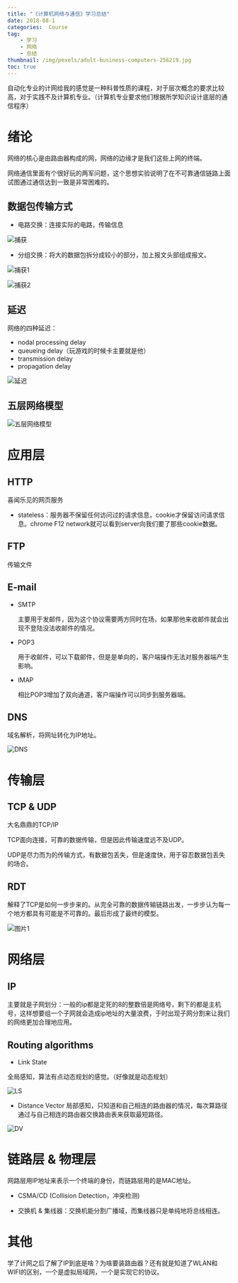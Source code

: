 ```yaml
---
title: "《计算机网络与通信》学习总结"
date: 2018-08-1
categories:  Course
tag: 
	- 学习
	- 网络
	- 总结
thumbnail: /img/pexels/adult-business-computers-256219.jpg
toc: true
---
```


自动化专业的计网给我的感觉是一种科普性质的课程，对于层次概念的要求比较高，对于实践不及计算机专业。（计算机专业要求他们根据所学知识设计底层的通信程序）

# 绪论

网络的核心是由路由器构成的网，网络的边缘才是我们这些上网的终端。

网络通信里面有个很好玩的两军问题，这个思想实验说明了在不可靠通信链路上面试图通过通信达到一致是非常困难的。

## 数据包传输方式

- 电路交换：连接实际的电路，传输信息

![捕获](Computer-network-learning-summary\捕获.PNG)

- 分组交换：将大的数据包拆分成较小的部分，加上报文头部组成报文。

![捕获1](Computer-network-learning-summary\捕获1.PNG)

![捕获2](Computer-network-learning-summary\捕获2.PNG)

## 延迟

网络的四种延迟：

- nodal processing delay
- queueing delay（玩游戏的时候卡主要就是他）
- transmission delay
- propagation delay

![延迟](Computer-network-learning-summary\延迟.PNG)

## 五层网络模型

![五层网络模型](Computer-network-learning-summary\五层网络模型.PNG)

# 应用层

## HTTP

喜闻乐见的网页服务

- stateless：服务器不保留任何访问过的请求信息，cookie才保留访问请求信息。chrome F12 network就可以看到server向我们要了那些cookie数据。

## FTP

传输文件

## E-mail

- SMTP

  主要用于发邮件，因为这个协议需要两方同时在场，如果那他来收邮件就会出现不登陆没法收邮件的情况。

- POP3

  用于收邮件，可以下载邮件，但是是单向的，客户端操作无法对服务器端产生影响。

- IMAP

  相比POP3增加了双向通道，客户端操作可以同步到服务器端。
## DNS

域名解析，将网址转化为IP地址。

![DNS](Computer-network-learning-summary\DNS.PNG)

# 传输层

## TCP & UDP

大名鼎鼎的TCP/IP

TCP面向连接，可靠的数据传输，但是因此传输速度远不及UDP。

UDP是尽力而为的传输方式，有数据包丢失，但是速度快，用于容忍数据包丢失的场合。

## RDT

解释了TCP是如何一步步来的。从完全可靠的数据传输链路出发，一步步认为每一个地方都具有可能是不可靠的。最后形成了最终的模型。

![图片1](Computer-network-learning-summary\图片1.png)

# 网络层

## IP

主要就是子网划分：一般的ip都是定死的8的整数倍是网络号，剩下的都是主机号，这样想要组一个子网就会造成ip地址的大量浪费，于时出现子网分割来让我们的网络更加合理地应用。



## Routing algorithms

- Link State

全局感知，算法有点动态规划的感觉。（好像就是动态规划）

![LS](Computer-network-learning-summary\LS.PNG)

- Distance Vector
局部感知，只知道和自己相连的路由器的情况，每次算路径通过与自己相连的路由器交换路由表来获取最短路径。

![DV](Computer-network-learning-summary\DV.PNG)

# 链路层 & 物理层

网路层用IP地址来表示一个终端的身份，而链路层用的是MAC地址。

- CSMA/CD (Collision Detection，冲突检测)

- 交换机 & 集线器：交换机能分割广播域，而集线器只是单纯地将总线相连。

# 其他

学了计网之后了解了IP到底是啥？为啥要装路由器？还有就是知道了WLAN和WIFI的区别，一个是虚拟局域网，一个是实现它的协议。